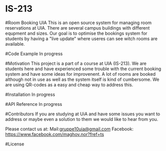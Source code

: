 # IS-213
#Room Booking UIA
This is an open source system for managing room reservations at UIA. There are several campus buildings with different equpment and sizes. Our goal is to optimise the bookings system for students by having a "live update" where useres can see witch rooms are available. 

#Code Example
In progress

#Motivation
This project is a part of a course at UIA (IS-213). We are students here and have experienced some trouble with the current booking system and have some ideas for improvenent. A lot of rooms are booked although not in use as well as the system itself is kind of cumbersome. We are using QR-codes as a easy and cheap way to address this.

#Installation
In progress

#API Reference
In progress

#Contributors
If you are studying at UiA and have some issues you want to address or maybe even a solution to them we would like to hear from you.

Please contact us at: 
Mail:gruppe10uia@gmail.com
Facebook: https://www.facebook.com/maghov.nor?fref=ts 

#License
